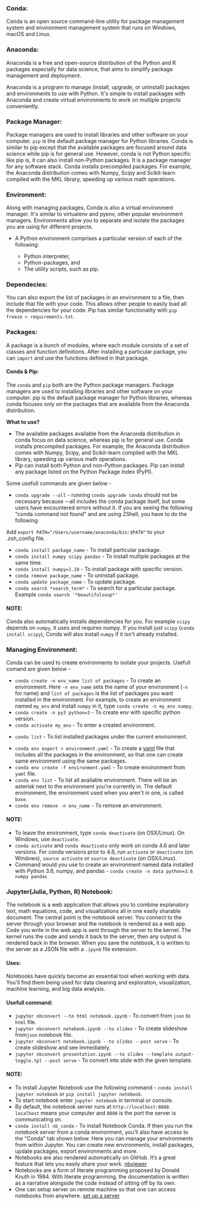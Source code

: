 ### Conda:
Conda is an open source command-line utility for package management system and environment management system that runs on Windows, macOS and Linux.
### Anaconda:
Anaconda is a free and open-source distribution of the Python and R packages especially for data science, that aims to simplify package management and deployment.

Anaconda is a program to manage (install, upgrade, or uninstall) packages and environments to use with Python. It's simple to install packages with Anaconda and create virtual environments to work on multiple projects conveniently.

### Package Manager: 
Package managers are used to install libraries and other software on your computer. `pip` is the default package manager for Python libraries. Conda is similar to pip except that the available packages are focused around data science while pip is for general use. However, conda is not Python specific like pip is, it can also install non-Python packages. It is a package manager for any software stack. Conda installs precompiled packages. For example, the Anaconda distribution comes with Numpy, Scipy and Scikit-learn compiled with the MKL library, speeding up various math operations. 

### Environment:
Along with managing packages, Conda is also a virtual environment manager. It's similar to virtualenv and pyenv, other popular environment managers.
Environments allow you to separate and isolate the packages you are using for different projects.

- A Python environment comprises a particular version of each of the following:

  - Python interpreter,
  - Python-packages, and
  - The utility scripts, such as pip.

### Dependecies:
You can also export the list of packages in an environment to a file, then include that file with your code. This allows other people to easily load all the dependencies for your code.
Pip has similar functionality with `pip freeze > requirements.txt`.

### Packages:
A package is a bunch of modules, where each module consists of a set of classes and function definitions. After installing a particular package, you can `import` and use the functions defined in that package.

#### Conda & Pip: 
The `conda` and `pip` both are the Python package managers. Package managers are used to installing libraries and other software on your computer. pip is the default package manager for Python libraries, whereas conda focuses only on the packages that are available from the Anaconda distribution.

**What to use?**
- The available packages available from the Anaconda distribution in conda focus on data science, whereas pip is for general use. Conda installs precompiled packages. For example, the Anaconda distribution comes with Numpy, Scipy, and Scikit-learn compiled with the MKL library, speeding up various math operations.
- Pip can install both Python and non-Python packages. Pip can install any package listed on the Python Package Index (PyPI).

Some usefull commands are given below -

* `conda upgrade --all` -  running `conda upgrade conda` should not be necessary because --all
includes the conda package itself, but some users have encountered errors without it.
If you are seeing the following "conda command not found" and are using ZShell, you have to do the following:

Add `export PATH="/Users/username/anaconda/bin:$PATH"` to your .zsh_config file.
* `conda install package_name` - To install particular package.
* `conda install numpy scipy pandas` - To install multiple packages at the same time.
* `conda install numpy=1.10` - To install package with specific version.
* `conda remove package_name` - To uninstall package.
* `conda update package_name` - To update package.
* `conda search *search_term*` - To search for a particular package. Example `conda search '*beautifulsoup*'`
#### NOTE:
Conda also automatically installs dependencies for you. For example `scipy` depends on `numpy`, it uses and requires numpy. If you 
install just `scipy` (`conda install scipy`), Conda will also install `numpy` if it isn't already installed.

### Managing Environment:
Conda can be used to create environments to isolate your projects. Usefull comand are given below -
* `conda create -n env_name list of packages` - To create an environment. Here `-n env_name` sets the name of your environment (`-n` for name) and `list of packages` is the list of packages you want installed in the environment. For example, to create an environment named `my_env` and install `numpy` in it, type `conda create -n my_env numpy`.
* `conda create -n py3 python=3` - To create env with specific python version.
* `conda activate my_env` - To enter a created environment.
- `conda list` - To list installed packages under the current environment.
* `conda env export > environment.yaml` - To create a [yaml](https://yaml.org/) file that includes all the packages in the environment, so that one can create same environment using the same packages.
* `conda env create -f environment.yaml` - To create environment from `yaml` file.
* `conda env list` - To list all available environment. There will be an asterisk next to the environment you're currently in. The default environment, the environment used when you aren't in one, is called `base`.
* `conda env remove -n env_name` - To remove an environment.
#### NOTE:
*  To leave the environment, type `conda deactivate` (on OSX/Linux). On Windows, use `deactivate`.
* `conda activate` and `conda deactivate` only work on conda 4.6 and later versions. For conda versions prior to 4.6, run `activate` or `deactivate` (on Windows), `source activate` or `source deactivate` (on OSX/Linux).
* Command would you use to create an environment named data installed with Python 3.6, numpy, and pandas -
`conda create -n data python=3.6 numpy pandas`

### Jupyter(Julia, Python, R) Notebook:
 The notebook is a web application that allows you to combine explanatory text, math equations, code, and visualizations all in one easily sharable document. The central point is the notebook server. You connect to the server through your browser and the notebook is rendered as a web app. Code you write in the web app is sent through the server to the kernel. The kernel runs the code and sends it back to the server, then any output is rendered back in the browser. When you save the notebook, it is written to the server as a JSON file with a `.ipynb` file extension.
 #### Uses:
 Notebooks have quickly become an essential tool when working with data. You'll find them being used for data cleaning and exploration, visualization, machine learning, and big data analysis.
 #### Usefull command:
 * `jupyter nbconvert --to html notebook.ipynb` - To convert from `json` to `html` file.
 * `jupyter nbconvert notebook.ipynb --to slides` - To create slideshow from`json` notebook file.
 * `jupyter nbconvert notebook.ipynb --to slides --post serve` - To create slideshow and see immediately.
 * `jupyter nbconvert presentation.ipynb --to slides --template output-toggle.tpl --post serve` - To convert into slide with the given template.
 #### NOTE:
 * To install Jupyter Notebook use the following command - 
 `conda install jupyter notebook` or `pip install jupyter notebook`.
 * To start notebook enter `jupyter notebook` in terminal or console.
 * By default, the notebook server runs at `http://localhost:8888`. `localhost` means your computer and `8888` is the port the server is communicating on.
 * `conda install nb_conda` - To install Notebook Conda. If then you run the notebook server from a conda environment, you'll also have access to the "Conda" tab shown below. Here you can manage your environments from within Jupyter. You can create new environments, install packages, update packages, export environments and more.
 * Notebooks are also rendered automatically on GitHub. It’s a great feature that lets you easily share your work. [nbviewer](http://nbviewer.jupyter.org/)
 * Notebooks are a form of literate programming proposed by Donald Knuth in 1984. With literate programming, the documentation is written as a narrative alongside the code instead of sitting off by its own.
 * One can setup server on remote machine so that one can access notebooks from anywhere. [set up a server](https://jupyter-notebook.readthedocs.io/en/latest/public_server.html)
